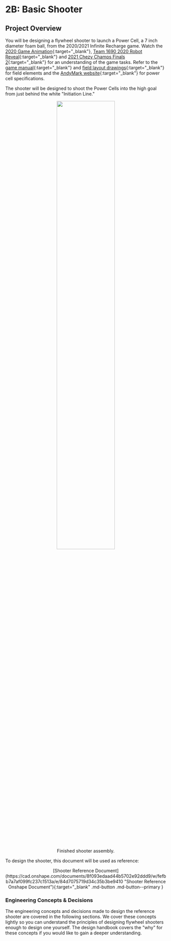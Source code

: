 # 2B: Basic Shooter

## Project Overview

You will be designing a flywheel shooter to launch a Power Cell, a 7 inch diameter foam ball, from the 2020/2021 Infinite Recharge game. Watch the [2020 Game Animation](https://www.youtube.com/watch?v=gmiYWTmFRVE "2020 Game Animation Video"){:target="_blank"}, [Team 1690 2020 Robot Reveal](https://www.youtube.com/watch?v=7EPv0gfnSEw "1690 2020 Robot Reveal"){:target="_blank"} and [2021 Chezy Champs Finals 2](https://www.youtube.com/watch?v=kBWlbf5j5SI "2021 Chezy CHamps Finals 2 Video"){:target="_blank"} for an understanding of the game tasks. Refer to the [game manual](https://firstfrc.blob.core.windows.net/frc2020/Manual/2020FRCGameSeasonManual.pdf "2020 Game Manual PDF"){:target="_blank"} and [field layout drawings](https://firstfrc.blob.core.windows.net/frc2020/PlayingField/LayoutandMarkingDiagram.pdf "2020 Field Layout Drawings"){:target="_blank"} for field elements and the [AndyMark website](https://www.andymark.com/products/7-in-diameter-foam-ball "Power Cell Product Page"){:target="_blank"} for power cell specifications.

The shooter will be designed to shoot the Power Cells into the high goal from just behind the white "Initiation Line."

<center><img src="\img\learning-course\stage2-shooter\Shooter Assembly.webp" style="width:60%"></center>
<center><figcaption>Finished shooter assembly.</figcaption></center>

To design the shooter, this document will be used as reference:

<center>[Shooter Reference Document](https://cad.onshape.com/documents/8f093edaad44b5702e92ddd9/w/fefbb7a7af099fc237c1513a/e/84d7075719d34c35b3be9410 "Shooter Reference Onshape Document"){:target="_blank" .md-button .md-button--primary }</center>

### Engineering Concepts & Decisions

The engineering concepts and decisions made to design the reference shooter are covered in the following sections. We cover these concepts lightly so you can understand the principles of designing flywheel shooters enough to design one yourself. The design handbook covers the "why" for these concepts if you would like to gain a deeper understanding.

<br>